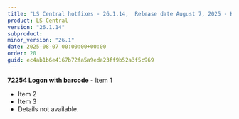 ```yaml
---
title: "LS Central hotfixes - 26.1.14,  Release date August 7, 2025 - Hotfixes"
product: LS Central
version: "26.1.14"
subproduct: 
minor_version: "26.1"
date: 2025-08-07 00:00:00+00:00
order: 20
guid: ec4ab1b6e4167b72fa5a9eda23ff9b52a3f5c969
---
```


**72254 Logon with barcode** - Item 1- Item 2- Item 3- Details not available.
